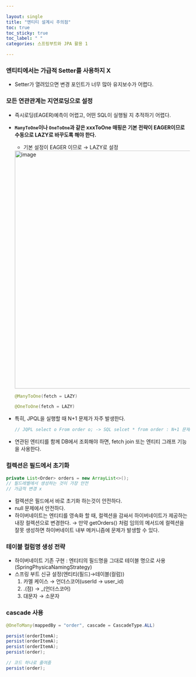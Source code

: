 ```yaml
---

layout: single
title: "엔티티 설계시 주의점"
toc: true
toc_sticky: true
toc_label: " "
categories: 스프링부트와 JPA 활용 1

---
```


### 엔티티에서는 가급적 Setter를 사용하지 X

- Setter가 열려있으면 변경 포인트가 너무 많아 유지보수가 어렵다.

### **모든 연관관계는 지연로딩으로 설정**

- 즉시로딩(EAGER)예측이 어렵고, 어떤 SQL이 실행될 지 추적하기 어렵다.
- **`ManyToOne`이나  `OneToOne`과 같은 xxxToOne 매핑은 기본 전략이 EAGER이므로 수동으로 LAZY로 바꾸도록 해야 한다.**
    - 기본 설정이 EAGER 이므로 → LAZY로 설정
    
    <img width="650" alt="image" src="https://github.com/why-only-english/Programmers/assets/114092152/1241ed34-2e91-4c88-a54b-e62d9d7be3b1">

    
    ```java
    @ManyToOne(fetch = LAZY)
    ```
    
    ```java
    @OneToOne(fetch = LAZY)
    ```
    
- 특히, JPQL을 실행할 때 N+1 문제가 자주 발생한다.
    
    ```java
    // JQPL select o From order o; -> SQL selcet * from order : N+1 문제
    ```
    
- 연관된 엔티티를 함께 DB에서 조회해야 하면, fetch join 또는 엔티티 그래프 기능을 사용한다.

### 컬렉션은 필드에서 초기화

```java
private List<Order> orders = new ArrayList<>();
// 필드레벨에서 생성하는 것이 가장 안전
// 가급적 변경 x
```

- 컬렉션은 필드에서 바로 초기화 하는것이 안전하다.
- null 문제에서 안전하다.
- 하이버네이트는 엔티티를 영속화 할 때, 컬렉션을 감싸서 하이버네이트가 제공하는 내장 컬렉션으로 변경한다.
→ 만약 getOrders() 처럼 임의의 메서드에 컬렉션을 잘못 생성하면 하이버네이트 내부 메커니즘에 문제가 발생할 수 있다.

### 테이블 컬럼명 생성 전략

- 하이버네이트 기존 구현 : 엔티티의 필드명을 그대로 테이블 명으로 사용(SpringPhysicaNamingStrategy)
- 스프링 부트 신규 설정(엔티티(필드)→테이블(컬럼))
    1. 카멜 케이스 → 언더스코어(userId → user_id)
    2. .(점) → _(언더스코어)
    3. 대문자 → 소문자

### cascade 사용

```java
@OneToMany(mappedBy = "order", cascade = CascadeType.ALL)
```

```java
persist(orderItemA);
persist(orderItemA);
persist(orderItemA);
persist(order);

// 코드 하나로 줄여줌
persist(order);
```